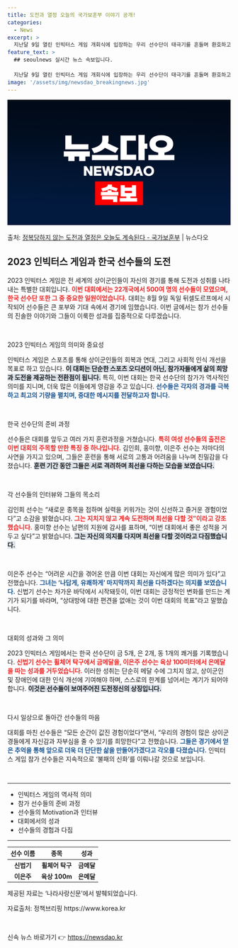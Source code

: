 ```yaml
---
title: 도전과 열정 오늘의 국가보훈부 이야기 공개!
categories:
  - News
excerpt: >
  지난달 9일 열린 인빅터스 게임 개회식에 입장하는 우리 선수단이 태극기를 흔들며 환호하고 있다. (사진=나라…
feature_text: >
  ## seoulnews 실시간 뉴스 속보입니다.

  지난달 9일 열린 인빅터스 게임 개회식에 입장하는 우리 선수단이 태극기를 흔들며 환호하고 있다. (사진=나라…
image: '/assets/img/newsdao_breakingnews.jpg'
---
```


![뉴스다오 속보](/assets/img/newsdao_breakingnews.jpg)

<p>출처: <a href="https://newsdao.kr/2267" rel="dofollow">정복당하지 않는 도전과 열정은 오늘도 계속된다 - 국가보훈부</a> | 뉴스다오</p>

<h2 data-ke-size="size26">2023 인빅터스 게임과 한국 선수들의 도전</h2>

<p data-ke-size="size16">2023 인빅터스 게임은 전 세계의 상이군인들이 자신의 경기를 통해 도전과 성취를 나타내는 특별한 대회입니다. <b><span style="color: #ee2323;">이번 대회에서는 22개국에서 500여 명의 선수들이 모였으며, 한국 선수단 또한 그 중 중요한 일원이었습니다.</span></b> 대회는 8월 9일 독일 뒤셀도르프에서 시작되어 선수들은 큰 포부와 기대 속에서 경기에 임했습니다. 이번 글에서는 참가 선수들의 진솔한 이야기와 그들이 이룩한 성과를 집중적으로 다루겠습니다.</p>

<p data-ke-size="size16">&nbsp;</p>

2023 인빅터스 게임의 의미와 중요성

<p data-ke-size="size16">인빅터스 게임은 스포츠를 통해 상이군인들의 회복과 연대, 그리고 사회적 인식 개선을 목표로 하고 있습니다. <b><span style="background-color: #21538527;">이 대회는 단순한 스포츠 오디션이 아닌, 참가자들에게 삶의 희망과 도전을 제공하는 전환점이 됩니다.</span></b> 특히, 이번 대회는 한국 선수단의 참가가 역사적인 의미를 지니며, 더욱 많은 이들에게 영감을 주고 있습니다. <b><span style="color: #1a5490;">선수들은 각자의 경과를 극복하고 최고의 기량을 펼치며, 중대한 메시지를 전달하고자 합니다.</span></b></p>

<p data-ke-size="size16">&nbsp;</p>

한국 선수단의 준비 과정

<p data-ke-size="size16">선수들은 대회를 앞두고 여러 가지 훈련과정을 거쳤습니다. <b><span style="color: #ee2323;">특히 여성 선수들의 출전은 이번 대회의 주목할 만한 특징 중 하나입니다.</span></b> 김인희, 홍미향, 이은주 선수는 저마다의 사연을 가지고 있으며, 그들은 훈련을 통해 서로의 고통과 어려움을 나누며 친밀감을 다졌습니다. <b><span style="background-color: #21538527;">훈련 기간 동안 그들은 서로 격려하며 최선을 다하는 모습을 보였습니다.</span></b></p>

<p data-ke-size="size16">&nbsp;</p>

각 선수들의 인터뷰와 그들의 목소리

<p data-ke-size="size16">김인희 선수는 “새로운 종목을 접하며 실력을 키워가는 것이 신선하고 즐거운 경험이었다”고 소감을 밝혔습니다. <b><span style="color: #ee2323;">그는 지치지 않고 계속 도전하며 최선을 다할 것”이라고 강조했습니다.</span></b> 홍미향 선수는 남편의 지원에 감사를 표하며, “이번 대회에서 좋은 성적을 거두고 싶다”고 밝혔습니다. <b><span style="background-color: #21538527;">그는 자신의 의지를 다지며 최선을 다할 것이라고 다짐했습니다.</span></b></p>

<p data-ke-size="size16">&nbsp;</p>

이은주 선수는 “어려운 시간을 겪어온 만큼 이번 대회는 자신에게 많은 의미가 있다”고 전했습니다. <b><span style="color: #1a5490;">그녀는 ‘나답게, 유쾌하게’ 마지막까지 최선을 다하겠다는 의지를 보였습니다.</span></b> 신법기 선수는 차가운 바닥에서 시작돼듯이, 이번 대회는 긍정적인 변화를 만드는 계기가 되기를 바라며, “상대방에 대한 편견을 없애는 것이 이번 대회의 목표”라고 말했습니다.</p>

<p data-ke-size="size16">&nbsp;</p>

대회의 성과와 그 의미

<p data-ke-size="size16">2023 인빅터스 게임에서는 한국 선수단이 금 5개, 은 2개, 동 1개의 쾌거를 기록했습니다. <b><span style="color: #ee2323;">신법기 선수는 휠체어 탁구에서 금메달을, 이은주 선수는 육상 100미터에서 은메달을 따는 성과를 거두었습니다.</span></b> 이러한 성취는 단순히 메달 수에 그치지 않고, 상이군인 및 장애인에 대한 인식 개선에 기여해야 하며, 스스로의 한계를 넘어서는 계기가 되어야 합니다. <b><span style="background-color: #21538527;">이것은 선수들이 보여주어진 도전정신의 상징입니다.</span></b></p>

<p data-ke-size="size16">&nbsp;</p>

다시 일상으로 돌아간 선수들의 마음

<p data-ke-size="size16">대회를 마친 선수들은 “모든 순간이 값진 경험이었다”면서, “우리의 경험이 많은 상이군경들에게 자신감과 자부심을 줄 수 있기를 희망한다”고 전했습니다. <b><span style="color: #1a5490;">그들은 경기에서 얻은 추억을 통해 앞으로 더욱 더 단단한 삶을 만들어가겠다고 각오를 다졌습니다.</span></b> 인빅터스 게임 참가 선수들은 지속적으로 ‘불패의 신화’를 이뤄나갈 것으로 보입니다.</p>

<p data-ke-size="size16">&nbsp;</p>

<hr />

<ul>
    <li>인빅터스 게임의 역사적 의미</li>
    <li>참가 선수들의 준비 과정</li>
    <li>선수들의 Motivation과 인터뷰</li>
    <li>대회에서의 성과</li>
    <li>선수들의 경험과 다짐</li>
</ul>

<hr />

<table style="width: 100%;">
    <thead>
        <tr>
            <th style="text-align: center;">선수 이름</th>
            <th style="text-align: center;">종목</th>
            <th style="text-align: center;">성과</th>
        </tr>
    </thead>
    <tbody>
        <tr>
            <td style="text-align: center;"><b>신법기</b></td>
            <td style="text-align: center;"><b>휠체어 탁구</b></td>
            <td style="text-align: center;"><b>금메달</b></td>
        </tr>
        <tr>
            <td style="text-align: center;"><b>이은주</b></td>
            <td style="text-align: center;"><b>육상 100m</b></td>
            <td style="text-align: center;"><b>은메달</b></td>
        </tr>
    </tbody>
</table>

<p data-ke-size="size16">제공된 자료는 ‘나라사랑신문’에서 발췌되었습니다.</p>
<p data-ke-size="size16">자료출처: 정책브리핑 https://www.korea.kr</p>
<p data-ke-size="size16">&nbsp;</p> 

신속 뉴스 바로가기 👉 <a href="https://newsdao.kr" rel="dofollow">https://newsdao.kr</a>


